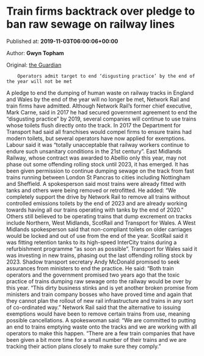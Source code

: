 
# Train firms backtrack over pledge to ban raw sewage on railway lines

Published at: **2019-11-03T06:00:06+00:00**

Author: **Gwyn Topham**

Original: [the Guardian](https://www.theguardian.com/uk-news/2019/nov/03/uk-railway-firms-faiil-to-clean-up-waste-dumping-act)


        Operators admit target to end ‘disgusting practice’ by the end of the year will not be met
      
A pledge to end the dumping of human waste on railway tracks in England and Wales by the end of the year will no longer be met, Network Rail and train firms have admitted.
Although Network Rail’s former chief executive, Mark Carne, said in 2017 he had secured government agreement to end the “disgusting practice” by 2019, several companies will continue to use trains whose toilets flush directly onto the track.
In 2017 the Department for Transport had said all franchises would compel firms to ensure trains had modern toilets, but several operators have now applied for exemptions. Labour said it was “totally unacceptable that railway workers continue to endure such unsanitary conditions in the 21st century”.
East Midlands Railway, whose contract was awarded to Abellio only this year, may not phase out some offending rolling stock until 2023, it has emerged. It has been given permission to continue dumping sewage on the track from fast trains running between London St Pancras to cities including Nottingham and Sheffield.
A spokesperson said most trains were already fitted with tanks and others were being removed or retrofitted. He added: “We completely support the drive by Network Rail to remove all trains without controlled emissions toilets by the end of 2023 and are already working towards having all our trains operating with tanks by the end of 2020.”
Others still believed to be operating trains that dump excrement on tracks include Northern, West Midlands, ScotRail and Transport for Wales. A West Midlands spokesperson said that non-compliant toilets on older carriages would be locked and out of use from the end of the year.
ScotRail said it was fitting retention tanks to its high-speed InterCity trains during a refurbishment programme “as soon as possible”. Transport for Wales said it was investing in new trains, phasing out the last offending rolling stock by 2023.
Shadow transport secretary Andy McDonald promised to seek assurances from ministers to end the practice. He said: “Both train operators and the government promised two years ago that the toxic practice of trains dumping raw sewage onto the railway would be over by this year.
“This dirty business stinks and is yet another broken promise from ministers and train company bosses who have proved time and again that they cannot plan the rollout of new rail infrastructure and trains in any sort of co-ordinated way.”
Network Rail said that the alternative to issuing exemptions would have been to remove certain trains from use, meaning possible cancellations. A spokeswoman said: “We are committed to putting an end to trains emptying waste onto the tracks and we are working with all operators to make this happen.
“There are a few train companies that have been given a bit more time for a small number of their trains and we are tracking their action plans closely to make sure they comply.”
